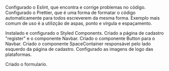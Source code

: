Configurado o Eslint, que encontra e corrige problemas no código.
Configurado o Prettier, que é uma forma de formatar o código automaticamente para todos escreverem da mesma forma.
Exemplo mais comum de uso é a utilizção de  aspas, ponto e vírgula e espaçamento.

Instalado e configurado o Styled Components.
Criado a página de cadastro "register" e o componente Navbar.
Criado o componente Button para o Navbar.
Criado o componente SpaceContainer responsável pelo lado esquerdo da página de cadastro.
Configurado as imagens de logo das plataformas.

Criado o formulario.